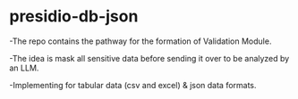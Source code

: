 # presidio-db-json

-The repo contains the pathway for the formation of Validation Module.

-The idea is mask all sensitive data before sending it over to be analyzed by an LLM.

-Implementing for tabular data (csv and excel) & json data formats.
